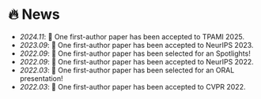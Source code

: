 # 🔥 News
- *2024.11*: 🎉 One first-author paper has been accepted to TPAMI 2025.
- *2023.09*: 🎉 One first-author paper has been accepted to NeurIPS 2023.
- *2022.09*: 🎉 One first-author paper has been selected for an Spotlights!
- *2022.09*: 🎉 One first-author paper has been accepted to NeurIPS 2022.
- *2022.03*: 🎉 One first-author paper has been selected for an ORAL presentation!
- *2022.03*: 🎉 One first-author paper has been accepted to CVPR 2022.
